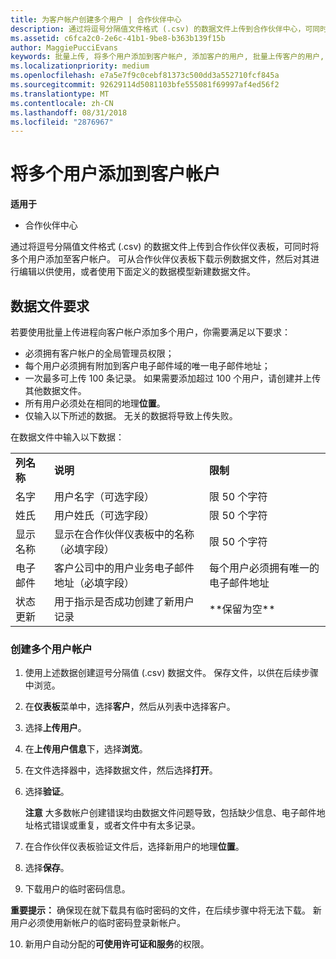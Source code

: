 ```yaml
---
title: 为客户帐户创建多个用户 | 合作伙伴中心
description: 通过将逗号分隔值文件格式 (.csv) 的数据文件上传到合作伙伴中心，可同时将多个用户添加至客户帐户。
ms.assetid: c6fca2c0-2e6c-41b1-9be8-b363b139f15b
author: MaggiePucciEvans
keywords: 批量上传, 将多个用户添加到客户帐户, 添加客户的用户, 批量上传客户的用户, 客户帐户, 客户用户, 用户
ms.localizationpriority: medium
ms.openlocfilehash: e7a5e7f9c0cebf81373c500dd3a552710fcf845a
ms.sourcegitcommit: 92629114d5081103bfe555081f69997af4ed56f2
ms.translationtype: MT
ms.contentlocale: zh-CN
ms.lasthandoff: 08/31/2018
ms.locfileid: "2876967"
---
```

# <a name="add-multiple-users-to-a-customer-account"></a>将多个用户添加到客户帐户

**适用于**

-  合作伙伴中心

通过将逗号分隔值文件格式 (.csv) 的数据文件上传到合作伙伴仪表板，可同时将多个用户添加至客户帐户。 可从合作伙伴仪表板下载示例数据文件，然后对其进行编辑以供使用，或者使用下面定义的数据模型新建数据文件。

## <a href="" id="creatingtheimportcsvfile"></a>数据文件要求


若要使用批量上传进程向客户帐户添加多个用户，你需要满足以下要求：

-   必须拥有客户帐户的全局管理员权限；
-   每个用户必须拥有附加到客户电子邮件域的唯一电子邮件地址；
-   一次最多可上传 100 条记录。 如果需要添加超过 100 个用户，请创建并上传其他数据文件。
-   所有用户必须处在相同的地理**位置**。
-   仅输入以下所述的数据。 无关的数据将导致上传失败。

在数据文件中输入以下数据：

|                 |                                                                              |                                            |
|-----------------|------------------------------------------------------------------------------|--------------------------------------------|
| **列名称** | **说明**                                                              | **限制**                             |
| 名字      | 用户名字（可选字段）                                           | 限 50 个字符                         |
| 姓氏       | 用户姓氏（可选字段）                                            | 限 50 个字符                         |
| 显示名称    | 显示在合作伙伴仪表板中的名称（必填字段）                            | 限 50 个字符                         |
| 电子邮件           | 客户公司中的用户业务电子邮件地址（必填字段）           | 每个用户必须拥有唯一的电子邮件地址 |
| 状态更新   | 用于指示是否成功创建了新用户记录 | \*\*保留为空\*\*                        |

 

### <a href="" id="createmultipleuseraccounts"></a>创建多个用户帐户

<a href="" id="creatingtheaccounts"></a>
1.  使用上述数据创建逗号分隔值 (.csv) 数据文件。 保存文件，以供在后续步骤中浏览。
2.  在**仪表板**菜单中，选择**客户**，然后从列表中选择客户。
3.  选择**上传用户**。
4.  在**上传用户信息**下，选择**浏览**。
5.  在文件选择器中，选择数据文件，然后选择**打开**。
6.  选择**验证**。

    **注意** 大多数帐户创建错误均由数据文件问题导致，包括缺少信息、电子邮件地址格式错误或重复，或者文件中有太多记录。

7.  在合作伙伴仪表板验证文件后，选择新用户的地理**位置**。
8.  选择**保存**。
9.  下载用户的临时密码信息。

**重要提示：** 确保现在就下载具有临时密码的文件，在后续步骤中将无法下载。 新用户必须使用新帐户的临时密码登录新帐户。

10. 新用户自动分配的**可使用许可证和服务**的权限。 

 

 



